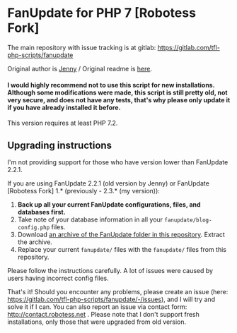 # FanUpdate for PHP 7 [Robotess Fork]

The main repository with issue tracking is at gitlab: https://gitlab.com/tfl-php-scripts/fanupdate

Original author is [Jenny](http://prism-perfect.net) / Original readme is [here](fanupdate/docs/readme.txt).

#### I would highly recommend not to use this script for new installations. Although some modifications were made, this script is still pretty old, not very secure, and does not have any tests, that's why please only update it if you have already installed it before.

This version requires at least PHP 7.2.

## Upgrading instructions

I'm not providing support for those who have version lower than FanUpdate 2.2.1.

If you are using FanUpdate 2.2.1 (old version by Jenny) or FanUpdate [Robotess Fork] 1.* (previously - 2.3.* (my version)):

1. **Back up all your current FanUpdate configurations, files, and databases first.**
2. Take note of your database information in all your `fanupdate/blog-config.php` files.
3. Download [an archive of the FanUpdate folder in this repository](https://gitlab.com/tfl-php-scripts/fanupdate/-/archive/master/fanupdate-master.zip?path=fanupdate). Extract the archive.
4. Replace your current `fanupdate/` files with the `fanupdate/` files from this repository.

Please follow the instructions carefully. A lot of issues were caused by users having incorrect config files.

That's it! Should you encounter any problems, please create an issue (here: https://gitlab.com/tfl-php-scripts/fanupdate/-/issues), and I will try and solve it if I can. You can also report an issue via contact form: http://contact.robotess.net . Please note that I don't support fresh installations, only those that were upgraded from old version.
